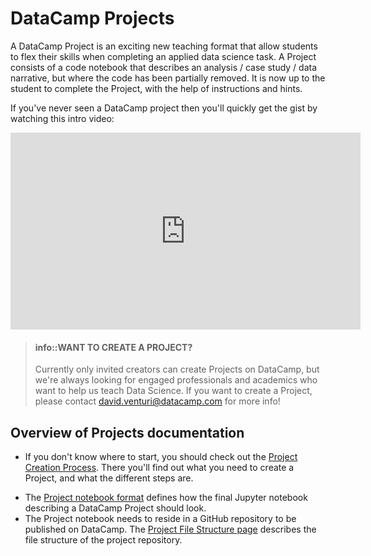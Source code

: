 DataCamp Projects
=======================

A DataCamp Project is an exciting new teaching format that allow students to flex their skills when completing an applied data science task. A Project consists of a code notebook that describes an analysis / case study / data narrative, but where the code has been partially removed. It is now up to the student to complete the Project, with the help of instructions and hints.

If you've never seen a DataCamp project then you'll quickly get the gist by watching this intro video:

<center><iframe width="560" height="315" src="https://www.youtube-nocookie.com/embed/W86aAYmcsSM?rel=0" frameborder="0" allowfullscreen></iframe></center>

> #### info::WANT TO CREATE A PROJECT? 
> Currently only invited creators can create Projects on DataCamp, but we're always looking for engaged professionals and academics who want to help us teach Data Science. If you want to create a Project, please contact david.venturi@datacamp.com for more info!


Overview of Projects documentation
------------------------------------------

- If you don't know where to start, you should check out the [Project Creation Process](projects-process.md). There you'll find out what you need to create a Project, and what the different steps are.
<!-- - DataCamp Projects are authored as Jupyter notebooks and the first step is to create the analysis / case study / data narrative the Project is centered around. To do this you need to know about the [Narrative notebook format](projects-narrative-format.md). -->
- The [Project notebook format](projects-format.md) defines how the final Jupyter notebook describing a DataCamp Project should look.
- The Project notebook needs to reside in a GitHub repository to be published on DataCamp. The [Project File Structure page](projects-repo-structure.md) describes the file structure of the project repository.




